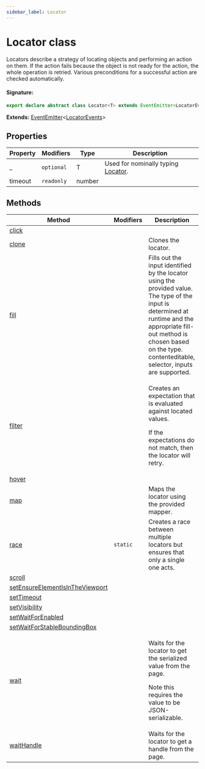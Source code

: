 ```yaml
---
sidebar_label: Locator
---
```


# Locator class

Locators describe a strategy of locating objects and performing an action on them. If the action fails because the object is not ready for the action, the whole operation is retried. Various preconditions for a successful action are checked automatically.

#### Signature:

```typescript
export declare abstract class Locator<T> extends EventEmitter<LocatorEvents>
```

**Extends:** [EventEmitter](./puppeteer.eventemitter.md)&lt;[LocatorEvents](./puppeteer.locatorevents.md)&gt;

## Properties

| Property | Modifiers             | Type   | Description                                                  |
| -------- | --------------------- | ------ | ------------------------------------------------------------ |
| \_       | <code>optional</code> | T      | Used for nominally typing [Locator](./puppeteer.locator.md). |
| timeout  | <code>readonly</code> | number |                                                              |

## Methods

| Method                                                                                    | Modifiers           | Description                                                                                                                                                                                                                              |
| ----------------------------------------------------------------------------------------- | ------------------- | ---------------------------------------------------------------------------------------------------------------------------------------------------------------------------------------------------------------------------------------- |
| [click](./puppeteer.locator.click.md)                                                     |                     |                                                                                                                                                                                                                                          |
| [clone](./puppeteer.locator.clone.md)                                                     |                     | Clones the locator.                                                                                                                                                                                                                      |
| [fill](./puppeteer.locator.fill.md)                                                       |                     | Fills out the input identified by the locator using the provided value. The type of the input is determined at runtime and the appropriate fill-out method is chosen based on the type. contenteditable, selector, inputs are supported. |
| [filter](./puppeteer.locator.filter.md)                                                   |                     | <p>Creates an expectation that is evaluated against located values.</p><p>If the expectations do not match, then the locator will retry.</p>                                                                                             |
| [hover](./puppeteer.locator.hover.md)                                                     |                     |                                                                                                                                                                                                                                          |
| [map](./puppeteer.locator.map.md)                                                         |                     | Maps the locator using the provided mapper.                                                                                                                                                                                              |
| [race](./puppeteer.locator.race.md)                                                       | <code>static</code> | Creates a race between multiple locators but ensures that only a single one acts.                                                                                                                                                        |
| [scroll](./puppeteer.locator.scroll.md)                                                   |                     |                                                                                                                                                                                                                                          |
| [setEnsureElementIsInTheViewport](./puppeteer.locator.setensureelementisintheviewport.md) |                     |                                                                                                                                                                                                                                          |
| [setTimeout](./puppeteer.locator.settimeout.md)                                           |                     |                                                                                                                                                                                                                                          |
| [setVisibility](./puppeteer.locator.setvisibility.md)                                     |                     |                                                                                                                                                                                                                                          |
| [setWaitForEnabled](./puppeteer.locator.setwaitforenabled.md)                             |                     |                                                                                                                                                                                                                                          |
| [setWaitForStableBoundingBox](./puppeteer.locator.setwaitforstableboundingbox.md)         |                     |                                                                                                                                                                                                                                          |
| [wait](./puppeteer.locator.wait.md)                                                       |                     | <p>Waits for the locator to get the serialized value from the page.</p><p>Note this requires the value to be JSON-serializable.</p>                                                                                                      |
| [waitHandle](./puppeteer.locator.waithandle.md)                                           |                     | Waits for the locator to get a handle from the page.                                                                                                                                                                                     |

